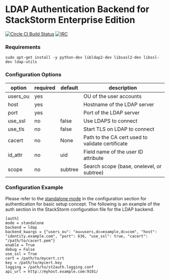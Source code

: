 # LDAP Authentication Backend for StackStorm Enterprise Edition

[![Circle CI Build Status](https://circleci.com/gh/StackStorm/st2-enterprise-auth-backend-ldap.svg?style=shield&circle-token=c0124395bc8e6563655ed40dc2e72b0beb44fae3)](https://circleci.com/gh/StackStorm/st2-enterprise-auth-backend-ldap)
[![IRC](https://img.shields.io/irc/%23stackstorm.png)](http://webchat.freenode.net/?channels=stackstorm)

### Requirements
```
sudo apt-get install -y python-dev libldap2-dev libsasl2-dev libssl-dev ldap-utils
```

### Configuration Options

| option   | required | default | description                                                |
|----------|----------|---------|------------------------------------------------------------|
| users_ou | yes      |         | OU of the user accounts                                    |
| host     | yes      |         | Hostname of the LDAP server                                |
| port     | yes      |         | Port of the LDAP server                                    |
| use_ssl  | no       | false   | Use LDAPS to connect                                       |
| use_tls  | no       | false   | Start TLS on LDAP to connect                               |
| cacert   | no       | None    | Path to the CA cert used to validate certificate           |
| id_attr  | no       | uid     | Field name of the user ID attribute                        |
| scope    | no       | subtree | Search scope (base, onelevel, or subtree)                  |

### Configuration Example

Please refer to the [standalone mode](http://docs.stackstorm.com/config/authentication.html#setup-standalone-mode) in the configuration section for authentication for basic setup concept. The following is an example of the auth section in the StackStorm configuration file for the LDAP backend.

```
[auth]
mode = standalone
backend = ldap
backend_kwargs = {"users_ou": "ou=users,dc=example,dc=com", "host": "identity.example.com", "port": 636, "use_ssl": true, "cacert": "/path/to/cacert.pem"}
enable = True
debug = False
use_ssl = True
cert = /path/to/mycert.crt
key = /path/to/mycert.key
logging = /path/to/st2auth.logging.conf
api_url = http://myhost.example.com:9101/
```
